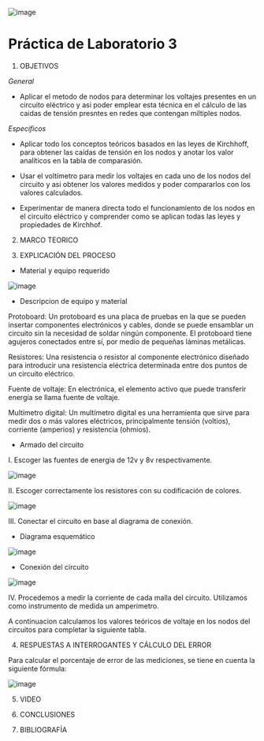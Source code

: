 ![image](https://user-images.githubusercontent.com/84390820/122505477-0afeae00-cfc2-11eb-92b3-0a3e618d0864.png)

# Práctica de Laboratorio 3 

1. OBJETIVOS

*General* 

- Aplicar el metodo de nodos para determinar los voltajes presentes en un circuito eléctrico y asi poder emplear esta técnica en el cálculo de las caidas de tensión presntes en redes que contengan míltiples nodos.

*Especificos*

- Aplicar todo los conceptos teóricos basados en las leyes de Kirchhoff, para obtener las caídas de tensión en los nodos y anotar los valor analíticos en la tabla de comparasión.

- Usar el voltímetro para medir los voltajes en cada uno de los nodos del circuito y asi obtener los valores medidos y poder compararlos con los valores calculados.

- Experimentar de manera directa todo el funcionamiento de los nodos en el circuito eléctrico y comprender como se aplican todas las leyes y propiedades de Kirchhof.

2. MARCO TEORICO

3. EXPLICACIÓN DEL PROCESO

- Material y equipo requerido

![image](https://user-images.githubusercontent.com/85137398/122508558-c6761100-cfc7-11eb-8fd1-95a4f26370bb.png)

- Descripcion de equipo y material

Protoboard: Un protoboard es una placa de pruebas en la que se pueden insertar componentes electrónicos y cables, donde se puede ensamblar un circuito sin la necesidad de soldar ningún componente. El protoboard tiene agujeros conectados entre sí, por medio de pequeñas láminas metálicas.

Resistores: Una resistencia o resistor al componente electrónico diseñado para introducir una resistencia eléctrica determinada entre dos puntos de un circuito eléctrico.

Fuente de voltaje: En electrónica, el elemento activo que puede transferir energía se llama fuente de voltaje.

Multímetro digital: Un multímetro digital es una herramienta que sirve para medir dos o más valores eléctricos, principalmente tensión (voltios), corriente (amperios) y resistencia (ohmios).

- Armado del circuito

I. Escoger las fuentes de energia de 12v y 8v respectivamente.

![image](https://user-images.githubusercontent.com/85137398/122508940-76e41500-cfc8-11eb-9417-01fa16475eeb.png)

II. Escoger correctamente los resistores con su codificación de colores.

![image](https://user-images.githubusercontent.com/85137398/122509198-fd005b80-cfc8-11eb-84af-618f02b22205.png)

III. Conectar el circuito en base al diagrama de conexión.

- Diagrama esquemático

![image](https://user-images.githubusercontent.com/85137398/122508794-2e2c5c00-cfc8-11eb-9b19-3bc05257bdb7.png)

- Conexión del circuito

![image](https://user-images.githubusercontent.com/85137398/122508972-86fbf480-cfc8-11eb-8ed6-6510bb955542.png)

IV. Procedemos a medir la corriente de cada malla del circuito. Utilizamos como instrumento de medida un amperimetro.

A continuacion calculamos los valores teóricos de voltaje en los nodos del circuitos para completar la siguiente tabla.

4. RESPUESTAS A INTERROGANTES Y CÁLCULO DEL ERROR

Para calcular el porcentaje de error de las mediciones, se tiene en cuenta la siguiente fórmula:

![image](https://user-images.githubusercontent.com/85137398/122509386-5072a980-cfc9-11eb-9ac6-47686205055b.png)

5. VIDEO

6. CONCLUSIONES

7. BIBLIOGRAFÍA
